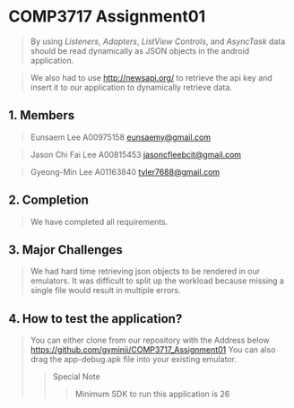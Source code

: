 
# COMP3717 Assignment01
> By using _Listeners_, _Adapters_, _ListView Controls_, and _AsyncTask_ data should be read dynamically as JSON objects in the android application. 

>We also had to use http://newsapi.org/ to retrieve the api key and insert it to our application to dynamically retrieve data.  

## 1. Members

> Eunsaem Lee
> A00975158
> eunsaemy@gmail.com



> Jason Chi Fai Lee
> A00815453
> jasoncfleebcit@gmail.com


> Gyeong-Min Lee
A01163840
tyler7688@gmail.com

## 2. Completion

> We have completed all requirements.

## 3. Major Challenges

> We had hard time retrieving json objects to be rendered in our emulators. It was difficult to split up the workload because missing a single file would result in multiple errors. 

## 4. How to test the application?

> You can either clone from our repository with the Address below
https://github.com/gyminii/COMP3717_Assignment01
You can also drag the app-debug.apk file into your existing emulator.
>> Special Note
> > > Minimum SDK to run this application is 26


